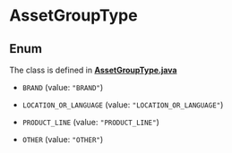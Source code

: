 

# AssetGroupType

## Enum

The class is defined in **[AssetGroupType.java](../../src/main/java/org/openapitools/model/AssetGroupType.java)**


* `BRAND` (value: `"BRAND"`)

* `LOCATION_OR_LANGUAGE` (value: `"LOCATION_OR_LANGUAGE"`)

* `PRODUCT_LINE` (value: `"PRODUCT_LINE"`)

* `OTHER` (value: `"OTHER"`)



